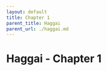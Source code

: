 ```yaml
---
layout: default
title: Chapter 1
parent_title: Haggai
parent_url: ./haggai.md
---
```


# Haggai - Chapter 1
